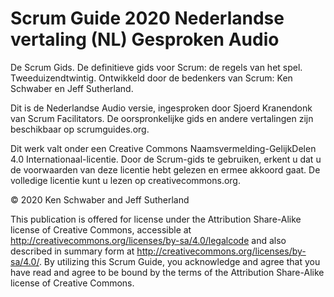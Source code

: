 # Scrum Guide 2020 Nederlandse vertaling (NL) Gesproken Audio
De Scrum Gids. De definitieve gids voor Scrum: de regels van het spel. Tweeduizendtwintig. Ontwikkeld door de bedenkers van Scrum: Ken Schwaber en Jeff Sutherland. 

Dit is de Nederlandse Audio versie, ingesproken door Sjoerd Kranendonk van Scrum Facilitators. De oorspronkelijke gids en andere vertalingen zijn beschikbaar op scrumguides.org.

Dit werk valt onder een Creative Commons Naamsvermelding-GelijkDelen 4.0 Internationaal-licentie. Door de Scrum-gids te gebruiken, erkent u dat u de voorwaarden van deze licentie hebt gelezen en ermee akkoord gaat. De volledige licentie kunt u lezen op creativecommons.org.

© 2020 Ken Schwaber and Jeff Sutherland

This publication is offered for license under the Attribution Share-Alike license of Creative Commons, accessible at http://creativecommons.org/licenses/by-sa/4.0/legalcode and also described in summary form at http://creativecommons.org/licenses/by-sa/4.0/. By utilizing this Scrum Guide, you acknowledge and agree that you have read and agree to be bound by the terms of the Attribution Share-Alike license of Creative Commons.

